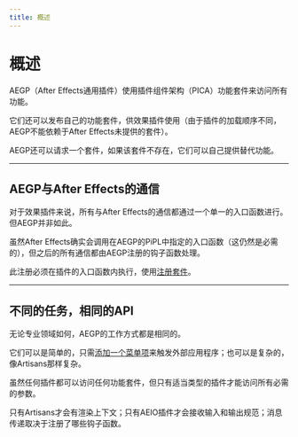 ```yaml
---
title: 概述
---
```

# 概述

AEGP（After Effects通用插件）使用插件组件架构（PICA）功能套件来访问所有功能。

它们还可以发布自己的功能套件，供效果插件使用（由于插件的加载顺序不同，AEGP不能依赖于After Effects未提供的套件）。

AEGP还可以请求一个套件，如果该套件不存在，它们可以自己提供替代功能。

---

## AEGP与After Effects的通信

对于效果插件来说，所有与After Effects的通信都通过一个单一的入口函数进行。但AEGP并非如此。

虽然After Effects确实会调用在AEGP的PiPL中指定的入口函数（这仍然是必需的），但之后的所有通信都由AEGP注册的钩子函数处理。

此注册必须在插件的入口函数内执行，使用[注册套件](../aegp-suites#aegp_registersuites5)。

---

## 不同的任务，相同的API

无论专业领域如何，AEGP的工作方式都是相同的。

它们可以是简单的，只需[添加一个菜单项](../implementation#example-adding-a-menu-item)来触发外部应用程序；也可以是复杂的，像Artisans那样复杂。

虽然任何插件都可以访问任何功能套件，但只有适当类型的插件才能访问所有必需的参数。

只有Artisans才会有渲染上下文；只有AEIO插件才会接收输入和输出规范；消息传递取决于注册了哪些钩子函数。
